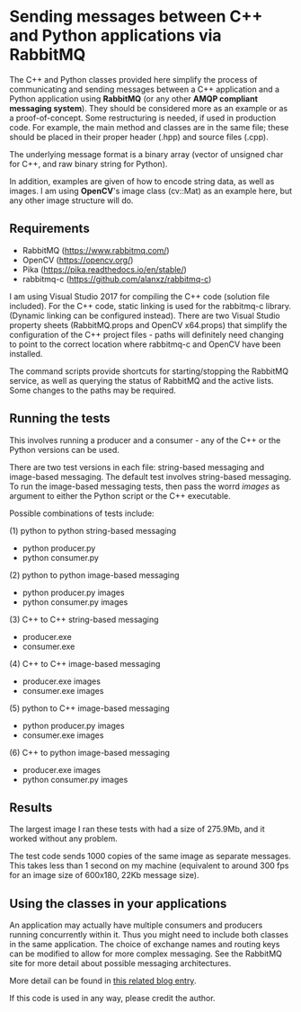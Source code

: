 # Sending messages between C++ and Python applications via RabbitMQ

The C++ and Python classes provided here simplify the process of communicating and sending messages between a C++ application and a Python application using **RabbitMQ** (or any other **AMQP compliant messaging system**).
They should be considered more as an example or as a proof-of-concept. Some restructuring is needed, if used in production code. For example, the main method and classes are in the same file; these should be placed in their proper header (.hpp) and source files (.cpp).

The underlying message format is a binary array (vector of unsigned char for C++, and raw binary string for Python). 

In addition, examples are given of how to encode string data, as well as images. I am using **OpenCV**'s image class (cv::Mat) as an example here, but any other image structure will do.

## Requirements

- RabbitMQ   (https://www.rabbitmq.com/)
- OpenCV   (https://opencv.org/)
- Pika     (https://pika.readthedocs.io/en/stable/)
- rabbitmq-c   (https://github.com/alanxz/rabbitmq-c)

I am using Visual Studio 2017 for compiling the C++ code (solution file included). 
For the C++ code, static linking is used for the rabbitmq-c library. (Dynamic linking can be configured instead). There are two Visual Studio property sheets (RabbitMQ.props and OpenCV x64.props) that simplify the configuration of the C++ project files - paths will definitely need changing to point to the correct location where rabbitmq-c and OpenCV have been installed.

The command scripts provide shortcuts for starting/stopping the RabbitMQ service, as well as querying the status of RabbitMQ and the active lists. Some changes to the paths may be required.

## Running the tests

This involves running a producer and a consumer - any of the C++ or the Python versions can be used.

There are two test versions in each file: string-based messaging and image-based messaging.
The default test involves string-based messaging. To run the image-based messaging tests, then pass the worrd *images* as argument to either the Python script or the C++ executable.

Possible combinations of tests include:

(1) python to python string-based messaging
- python producer.py
- python consumer.py

(2) python to python image-based messaging
- python producer.py images
- python consumer.py images

(3) C++ to C++ string-based messaging
- producer.exe 
- consumer.exe 

(4) C++ to C++ image-based messaging
- producer.exe images
- consumer.exe images

(5) python to C++ image-based messaging
- python producer.py images
- consumer.exe images

(6) C++ to python image-based messaging
- producer.exe images
- python consumer.py images


## Results

The largest image I ran these tests with had a size of 275.9Mb, and it worked without any problem.

The test code sends 1000 copies of the same image as separate messages. This takes less than 1 second on my machine (equivalent to around 300 fps for an image size of 600x180, 22Kb message size). 


## Using the classes in your applications

An application may actually have multiple consumers and producers running concurrently within it. Thus you might need to include both classes in the same application. The choice of exchange names and routing keys can be modified to allow for more complex messaging. See the RabbitMQ site for more detail about possible messaging architectures.


More detail can be found in [this related blog entry](https://mark-borg.github.io/blog/2018/rabbit_mq_c++_python/).

If this code is used in any way, please credit the author.
